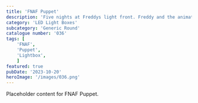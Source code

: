 ```yaml
---
title: 'FNAF Puppet'
description: 'Five nights at Freddys light front. Freddy and the animatronic gang hit the cinemas in 2023.'
category: 'LED Light Boxes'
subcategory: 'Generic Round'
catalogue number: '036'
tags: [
    'FNAF', 
    'Puppet',
    'Lightbox', 
    ]
featured: true
pubDate: '2023-10-20'
heroImage: '/images/036.png'
---
```


Placeholder content for FNAF Puppet.